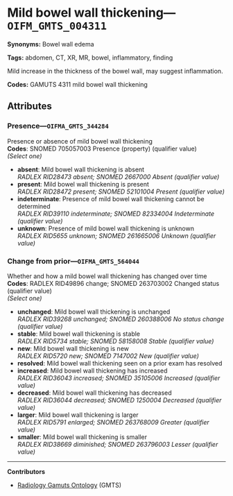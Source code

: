 # Mild bowel wall thickening—`OIFM_GMTS_004311`

**Synonyms:** Bowel wall edema

**Tags:** abdomen, CT, XR, MR, bowel, inflammatory, finding

Mild increase in the thickness of the bowel wall, may suggest inflammation.

**Codes:** GAMUTS 4311 mild bowel wall thickening

## Attributes

### Presence—`OIFMA_GMTS_344284`

Presence or absence of mild bowel wall thickening  
**Codes**: SNOMED 705057003 Presence (property) (qualifier value)  
*(Select one)*

- **absent**: Mild bowel wall thickening is absent  
_RADLEX RID28473 absent; SNOMED 2667000 Absent (qualifier value)_
- **present**: Mild bowel wall thickening is present  
_RADLEX RID28472 present; SNOMED 52101004 Present (qualifier value)_
- **indeterminate**: Presence of mild bowel wall thickening cannot be determined  
_RADLEX RID39110 indeterminate; SNOMED 82334004 Indeterminate (qualifier value)_
- **unknown**: Presence of mild bowel wall thickening is unknown  
_RADLEX RID5655 unknown; SNOMED 261665006 Unknown (qualifier value)_

### Change from prior—`OIFMA_GMTS_564044`

Whether and how a mild bowel wall thickening has changed over time  
**Codes**: RADLEX RID49896 change; SNOMED 263703002 Changed status (qualifier value)  
*(Select one)*

- **unchanged**: Mild bowel wall thickening is unchanged  
_RADLEX RID39268 unchanged; SNOMED 260388006 No status change (qualifier value)_
- **stable**: Mild bowel wall thickening is stable  
_RADLEX RID5734 stable; SNOMED 58158008 Stable (qualifier value)_
- **new**: Mild bowel wall thickening is new  
_RADLEX RID5720 new; SNOMED 7147002 New (qualifier value)_
- **resolved**: Mild bowel wall thickening seen on a prior exam has resolved  
- **increased**: Mild bowel wall thickening has increased  
_RADLEX RID36043 increased; SNOMED 35105006 Increased (qualifier value)_
- **decreased**: Mild bowel wall thickening has decreased  
_RADLEX RID36044 decreased; SNOMED 1250004 Decreased (qualifier value)_
- **larger**: Mild bowel wall thickening is larger  
_RADLEX RID5791 enlarged; SNOMED 263768009 Greater (qualifier value)_
- **smaller**: Mild bowel wall thickening is smaller  
_RADLEX RID38669 diminished; SNOMED 263796003 Lesser (qualifier value)_

---

**Contributors**

- [Radiology Gamuts Ontology](https://gamuts.net/) (GMTS)